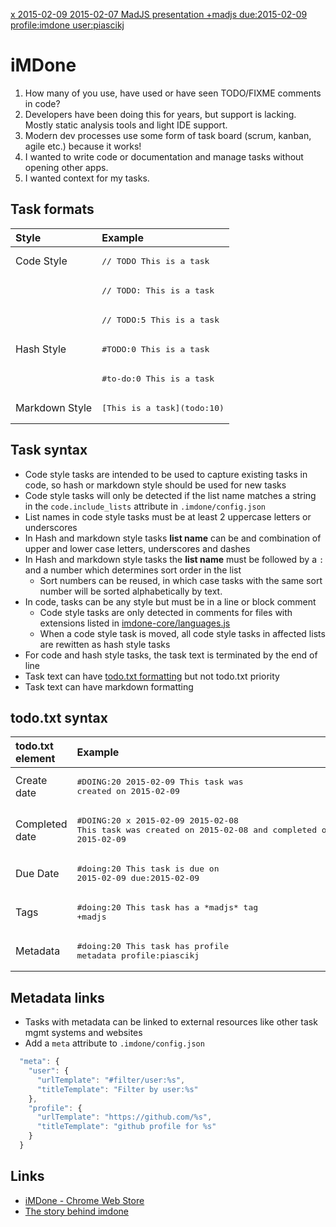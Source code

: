 [x 2015-02-09 2015-02-07 MadJS presentation +madjs due:2015-02-09 profile:imdone user:piascikj](#DONE:0)

iMDone
====
1. How many of you use, have used or have seen TODO/FIXME comments in code?
2. Developers have been doing this for years, but support is lacking.  Mostly static analysis tools and light IDE support.
3. Modern dev processes use some form of task board (scrum, kanban, agile etc.) because it works!
4. I wanted to write code or documentation and manage tasks without opening other apps.
5. I wanted context for my tasks.

Task formats
----
Style          | Example
:------------- | :----------
Code Style     | <pre>// TODO This is a task</pre>
&nbsp;         | <pre>// TODO: This is a task</pre>
&nbsp;         | <pre>// TODO:5 This is a task</pre>
Hash Style     | <pre>&#35;TODO:0 This is a task</pre>
&nbsp;         | <pre>&#35;to-do:0 This is a task</pre>
Markdown Style | <pre>&#91;This is a task&#93;&#40;todo:10&#41;</pre>
  
Task syntax
----
- Code style tasks are intended to be used to capture existing tasks in code, so hash or markdown style should be used for new tasks
- Code style tasks will only be detected if the list name matches a string in the `code.include_lists` attribute in `.imdone/config.json`
- List names in code style tasks must be at least 2 uppercase letters or underscores
- In Hash and markdown style tasks **list name** can be and combination of upper and lower case letters, underscores and dashes
- In Hash and markdown style tasks the **list name** must be followed by a `:` and a number which determines sort order in the list
  - Sort numbers can be reused, in which case tasks with the same sort number will be sorted alphabetically by text.
- In code, tasks can be any style but must be in a line or block comment
  - Code style tasks are only detected in comments for files with extensions listed in [imdone-core/languages.js](https://github.com/imdone/imdone-core/blob/master/lib/languages.js)
  - When a code style task is moved, all code style tasks in affected lists are rewitten as hash style tasks
- For code and hash style tasks, the task text is terminated by the end of line
- Task text can have [todo.txt formatting](https://github.com/ginatrapani/todo.txt-cli/wiki/The-Todo.txt-Format) but not todo.txt priority
- Task text can have markdown formatting

todo.txt syntax
----
todo.txt element | Example
:------ | :------
Create date | <pre>&#35;DOING:20 2015-02-09 This task was created on 2015-02-09</pre>
Completed date | <pre>&#35;DOING:20 x 2015-02-09 2015-02-08 This task was created on 2015-02-08 and completed on 2015-02-09</pre>
Due Date | <pre>&#35;doing:20 This task is due on 2015-02-09 due:2015-02-09</pre>
Tags | <pre>&#35;doing:20 This task has a &#42;madjs&#42; tag +madjs</pre>
Metadata | <pre>&#35;doing:20 This task has profile metadata profile:piascikj</pre>

Metadata links
----
- Tasks with metadata can be linked to external resources like other task mgmt systems and websites
- Add a `meta` attribute to `.imdone/config.json`  

```javascript
  "meta": {
    "user": {
      "urlTemplate": "#filter/user:%s",
      "titleTemplate": "Filter by user:%s"
    },
    "profile": {
      "urlTemplate": "https://github.com/%s",
      "titleTemplate": "github profile for %s"
    }
  }
```

Links
----
- [iMDone - Chrome Web Store](https://chrome.google.com/webstore/detail/imdone/kchfkmdhgpibgidhdllkbgfnpmefdldl)
- [The story behind imdone](http://blog.imdone.io)


